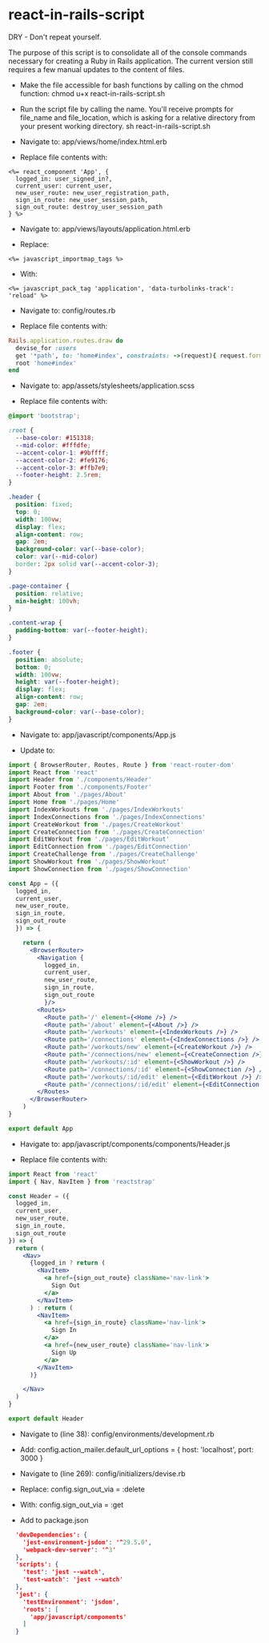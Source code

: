# react-in-rails-script
DRY - Don't repeat yourself.

The purpose of this script is to consolidate all of the console commands necessary for creating a Ruby in Rails application. The current version still requires a few manual updates to the content of files.

* Make the file accessible for bash functions by calling on the chmod function:
chmod u+x react-in-rails-script.sh

* Run the script file by calling the name. You'll receive prompts for file_name and file_location, which is asking for a relative directory from your present working directory.
sh react-in-rails-script.sh

* Navigate to:
app/views/home/index.html.erb

* Replace file contents with:
```erb
<%= react_component 'App', {
  logged_in: user_signed_in?,
  current_user: current_user,
  new_user_route: new_user_registration_path,
  sign_in_route: new_user_session_path,
  sign_out_route: destroy_user_session_path
} %>
```

* Navigate to:
app/views/layouts/application.html.erb

* Replace:
```erb
<%= javascript_importmap_tags %>
```

* With:
```erb
<%= javascript_pack_tag 'application', 'data-turbolinks-track': 'reload' %>
```

* Navigate to:
config/routes.rb

* Replace file contents with:
```ruby
Rails.application.routes.draw do
  devise_for :users
  get '*path', to: 'home#index', constraints: ->(request){ request.format.html? }
  root 'home#index'
end
```

* Navigate to:
app/assets/stylesheets/application.scss

* Replace file contents with:
```scss
@import 'bootstrap';

:root {
  --base-color: #151318;
  --mid-color: #fffdfe;
  --accent-color-1: #9bffff;
  --accent-color-2: #fe9176;
  --accent-color-3: #ffb7e9;
  --footer-height: 2.5rem;
}

.header {
  position: fixed;
  top: 0;
  width: 100vw;
  display: flex;
  align-content: row;
  gap: 2em;
  background-color: var(--base-color);
  color: var(--mid-color)
  border: 2px solid var(--accent-color-3);
}

.page-container {
  position: relative;
  min-height: 100vh;
}

.content-wrap {
  padding-bottom: var(--footer-height);
}

.footer {
  position: absolute;
  bottom: 0;
  width: 100vw;
  height: var(--footer-height);
  display: flex;
  align-content: row;
  gap: 2em;
  background-color: var(--base-color);
}
```

* Navigate to:
app/javascript/components/App.js

* Update to:
```jsx
import { BrowserRouter, Routes, Route } from 'react-router-dom'
import React from 'react'
import Header from './components/Header'
import Footer from './components/Footer'
import About from './pages/About'
import Home from './pages/Home'
import IndexWorkouts from './pages/IndexWorkouts'
import IndexConnections from './pages/IndexConnections'
import CreateWorkout from './pages/CreateWorkout'
import CreateConnection from './pages/CreateConnection'
import EditWorkout from './pages/EditWorkout'
import EditConnection from './pages/EditConnection'
import CreateChallenge from './pages/CreateChallenge'
import ShowWorkout from './pages/ShowWorkout'
import ShowConnection from './pages/ShowConnection'

const App = ({
  logged_in,
  current_user,
  new_user_route,
  sign_in_route,
  sign_out_route
  }) => {

    return (
      <BrowserRouter>
        <Navigation {
          logged_in,
          current_user,
          new_user_route,
          sign_in_route,
          sign_out_route
          }/>
        <Routes>
          <Route path='/' element={<Home />} />
          <Route path='/about' element={<About />} />
          <Route path='/workouts' element={<IndexWorkouts />} />
          <Route path='/connections' element={<IndexConnections />} />
          <Route path='/workouts/new' element={<CreateWorkout />} />
          <Route path='/connections/new' element={<CreateConnection />} />
          <Route path='/workouts/:id' element={<ShowWorkout />} />
          <Route path='/connections/:id' element={<ShowConnection />} />
          <Route path='/workouts/:id/edit' element={<EditWorkout />} />
          <Route path='/connections/:id/edit' element={<EditConnection />} />
        </Routes>
      </BrowserRouter>
    )
}

export default App
```

* Havigate to:
app/javascript/components/components/Header.js

* Replace file contents with:
```jsx
import React from 'react'
import { Nav, NavItem } from 'reactstrap'

const Header = ({
  logged_in,
  current_user,
  new_user_route,
  sign_in_route,
  sign_out_route
}) => {
  return (
    <Nav>
      {logged_in ? return (
        <NavItem>
          <a href={sign_out_route} className='nav-link'>
            Sign Out
          </a>
        </NavItem>
      ) : return (
        <NavItem>
          <a href={sign_in_route} className='nav-link'>
            Sign In
          </a>
          <a href={new_user_route} className='nav-link'>
            Sign Up
          </a>
        </NavItem>
      )}

    </Nav>
  )
}

export default Header
```

* Navigate to (line 38):
config/environments/development.rb

* Add:
config.action_mailer.default_url_options = { host: 'localhost', port: 3000 }

* Navigate to (line 269):
config/initializers/devise.rb

* Replace:
config.sign_out_via = :delete

* With:
config.sign_out_via = :get

* Add to package.json
```json
  'devDependencies': {
    'jest-environment-jsdom': '^29.5.0',
    'webpack-dev-server': '^3'
  },
  'scripts': {
    'test': 'jest --watch',
    'test-watch': 'jest --watch'
  },
  'jest': {
    'testEnvironment': 'jsdom',
    'roots': [
      'app/javascript/components'
    ]
  }
```